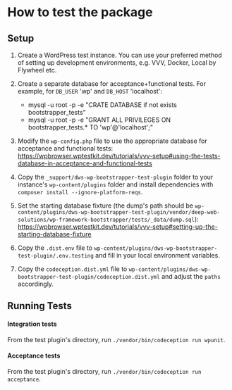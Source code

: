 # How to test the package

## Setup

1) Create a WordPress test instance. You can use your preferred method of setting up development environments, e.g. VVV, Docker, Local by Flywheel etc.
1) Create a separate database for acceptance+functional tests. For example, for `DB_USER` 'wp' and `DB_HOST` 'localhost':

   * mysql -u root -p -e "CRATE DATABASE if not exists bootstrapper_tests"
   * mysql -u root -p -e "GRANT ALL PRIVILEGES ON bootstrapper_tests.* TO 'wp'@'localhost';"
   
1) Modify the `wp-config.php` file to use the appropriate database for acceptance and functional tests: https://wpbrowser.wptestkit.dev/tutorials/vvv-setup#using-the-tests-database-in-acceptance-and-functional-tests
1) Copy the `_support/dws-wp-bootstrapper-test-plugin` folder to your instance's `wp-content/plugins` folder and install dependencies with `composer install --ignore-platform-reqs`.
1) Set the starting database fixture (the dump's path should be `wp-content/plugins/dws-wp-bootstrapper-test-plugin/vendor/deep-web-solutions/wp-framework-bootstrapper/tests/_data/dump.sql`): https://wpbrowser.wptestkit.dev/tutorials/vvv-setup#setting-up-the-starting-database-fixture
1) Copy the `.dist.env` file to `wp-content/plugins/dws-wp-bootstrapper-test-plugin/.env.testing` and fill in your local environment variables.
1) Copy the `codeception.dist.yml` file to `wp-content/plugins/dws-wp-bootstrapper-test-plugin/codeception.dist.yml` and adjust the `paths` accordingly.


## Running Tests

#### Integration tests

From the test plugin's directory, run `./vendor/bin/codeception run wpunit`.

#### Acceptance tests

From the test plugin's directory, run `./vendor/bin/codeception run acceptance`.

